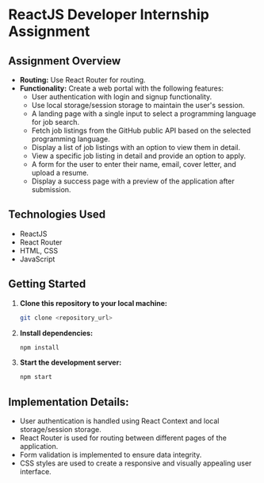 # ReactJS Developer Internship Assignment

## Assignment Overview

- **Routing:** Use React Router for routing.
- **Functionality:** Create a web portal with the following features:
  - User authentication with login and signup functionality.
  - Use local storage/session storage to maintain the user's session.
  - A landing page with a single input to select a programming language for job search.
  - Fetch job listings from the GitHub public API based on the selected programming language.
  - Display a list of job listings with an option to view them in detail.
  - View a specific job listing in detail and provide an option to apply.
  - A form for the user to enter their name, email, cover letter, and upload a resume.
  - Display a success page with a preview of the application after submission.

## Technologies Used

- ReactJS
- React Router
- HTML, CSS
- JavaScript

## Getting Started

1. **Clone this repository to your local machine:**

   ```bash
   git clone <repository_url>
2. **Install dependencies:**
   ```bash
   npm install
3. **Start the development server:**
   ```bash
   npm start
## Implementation Details:

  - User authentication is handled using React Context and local storage/session storage.
- React Router is used for routing between different pages of the application.
- Form validation is implemented to ensure data integrity.
- CSS styles are used to create a responsive and visually appealing user interface.